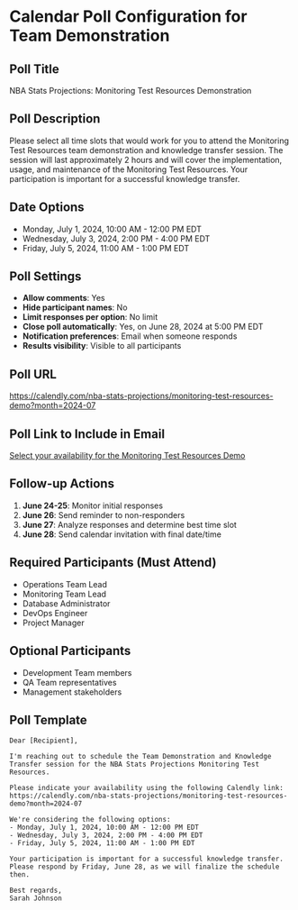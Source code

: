 # Calendar Poll Configuration for Team Demonstration

## Poll Title
NBA Stats Projections: Monitoring Test Resources Demonstration

## Poll Description
Please select all time slots that would work for you to attend the Monitoring Test Resources team demonstration and knowledge transfer session. The session will last approximately 2 hours and will cover the implementation, usage, and maintenance of the Monitoring Test Resources. Your participation is important for a successful knowledge transfer.

## Date Options
- Monday, July 1, 2024, 10:00 AM - 12:00 PM EDT
- Wednesday, July 3, 2024, 2:00 PM - 4:00 PM EDT
- Friday, July 5, 2024, 11:00 AM - 1:00 PM EDT

## Poll Settings
- **Allow comments**: Yes
- **Hide participant names**: No
- **Limit responses per option**: No limit
- **Close poll automatically**: Yes, on June 28, 2024 at 5:00 PM EDT
- **Notification preferences**: Email when someone responds
- **Results visibility**: Visible to all participants

## Poll URL
https://calendly.com/nba-stats-projections/monitoring-test-resources-demo?month=2024-07

## Poll Link to Include in Email
[Select your availability for the Monitoring Test Resources Demo](https://calendly.com/nba-stats-projections/monitoring-test-resources-demo?month=2024-07)

## Follow-up Actions
1. **June 24-25**: Monitor initial responses
2. **June 26**: Send reminder to non-responders
3. **June 27**: Analyze responses and determine best time slot
4. **June 28**: Send calendar invitation with final date/time

## Required Participants (Must Attend)
- Operations Team Lead
- Monitoring Team Lead
- Database Administrator
- DevOps Engineer
- Project Manager

## Optional Participants
- Development Team members
- QA Team representatives
- Management stakeholders

## Poll Template
```
Dear [Recipient],

I'm reaching out to schedule the Team Demonstration and Knowledge Transfer session for the NBA Stats Projections Monitoring Test Resources.

Please indicate your availability using the following Calendly link:
https://calendly.com/nba-stats-projections/monitoring-test-resources-demo?month=2024-07

We're considering the following options:
- Monday, July 1, 2024, 10:00 AM - 12:00 PM EDT
- Wednesday, July 3, 2024, 2:00 PM - 4:00 PM EDT
- Friday, July 5, 2024, 11:00 AM - 1:00 PM EDT

Your participation is important for a successful knowledge transfer. Please respond by Friday, June 28, as we will finalize the schedule then.

Best regards,
Sarah Johnson
``` 